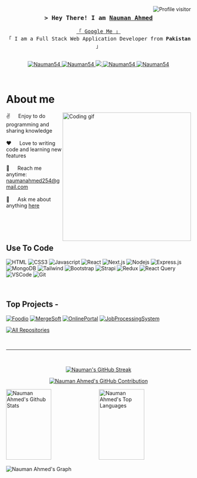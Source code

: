 <!--
<h2 align="center">
  Welcome to Nauman Ahmed World!
</h2>
-->

<!--
<p align="center">
  <a href="https://github.com/Nauman54"><img src="https://readme-typing-svg.herokuapp.com/?lines=Self%20Taught%20Programmer;Front%20End%20Developer;1.5%2B%20years%20of%20coding%20experience;Always%20learning%20new%20things&center=true&width=380&height=45"></a>
</p>

 -->

<a href="https://komarev.com/ghpvc/?username=Nauman54">
  <img align="right" src="https://komarev.com/ghpvc/?username=Nauman54&label=Visitors&color=0e75b6&style=flat" alt="Profile visitor" />
</a>

<!-- Intro  -->
<h3 align="center">
        <samp>&gt; Hey There! I am 
                <b><a target="_blank" href="https://www.linkedin.com/in/naumanahmed254/">Nauman Ahmed</a></b>
        </samp>
</h3>


<p align="center"> 
  <samp>
    <a href="https://www.google.com/search?q=Nauman+Ahmed">「 Google Me 」</a>
    <br>
    「 I am a Full Stack Web Application Developer from <b>Pakistan</b> 」
    <br>
    <br>
  </samp>
</p>

<p align="center">
 <a href="" target="blank">
  <img src="https://img.shields.io/badge/Website-DC143C?style=for-the-badge&logo=medium&logoColor=white" alt="Nauman54" />
 </a>
 <a href="https://www.linkedin.com/in/nauman-ahmed-9382a4192/" target="_blank">
  <img src="https://img.shields.io/badge/LinkedIn-0077B5?style=for-the-badge&logo=linkedin&logoColor=white" alt="Nauman54"/>
 </a>
 <!-- <a href="" target="_blank">
  <img src="https://img.shields.io/badge/dev.to-0A0A0A?style=for-the-badge&logo=dev.to&logoColor=white" alt="alsiam" />
 </a> -->
 <a href="" target="_blank">
  <img src="https://img.shields.io/badge/Twitter-1DA1F2?style=for-the-badge&logo=twitter&logoColor=white" />
 </a>
 <a href="https://www.instagram.com/nauman8914/" target="_blank">
  <img src="https://img.shields.io/badge/Instagram-fe4164?style=for-the-badge&logo=instagram&logoColor=white" alt="Nauman54" />
 </a> 
 <a href="https://www.facebook.com/nauman.ahmed.397/" target="_blank">
  <img src="https://img.shields.io/badge/Facebook-20BEFF?&style=for-the-badge&logo=facebook&logoColor=white" alt="Nauman54"  />
  </a> 
</p>
<br />

<!-- About Section -->
 # About me
 
<p>
 <img align="right" width="350" src="/assets/programmer.gif" alt="Coding gif" />
  
 ✌️ &emsp; Enjoy to do programming and sharing knowledge <br/><br/>
 ❤️ &emsp; Love to writing code and learning new features<br/><br/>
 📧 &emsp; Reach me anytime: naumanahmed254@gmail.com<br/><br/>
 💬 &emsp; Ask me about anything [here](https://github.com/Nauman54/Nauman54/issues)

</p>

<br/>
<br/>
<br/>

## Use To Code

![HTML](https://img.shields.io/badge/HTML5-E34F26?style=for-the-badge&logo=html5&logoColor=white)
![CSS3](https://img.shields.io/badge/CSS3-1572B6?style=for-the-badge&logo=css3&logoColor=white)
![Javascript](https://img.shields.io/badge/Javascript-F0DB4F?style=for-the-badge&labelColor=black&logo=javascript&logoColor=F0DB4F)
![React](https://img.shields.io/badge/-React-61DBFB?style=for-the-badge&labelColor=black&logo=react&logoColor=61DBFB)
![Next.js](https://img.shields.io/badge/next.js-000000?style=for-the-badge&logo=nextdotjs&logoColor=white)
![Nodejs](https://img.shields.io/badge/Nodejs-3C873A?style=for-the-badge&labelColor=black&logo=node.js&logoColor=3C873A)
![Express.js](https://img.shields.io/badge/Express.js-000000?style=for-the-badge&logo=express&logoColor=white)
![MongoDB](https://img.shields.io/badge/MongoDB-4EA94B?style=for-the-badge&logo=mongodb&logoColor=white)
![Tailwind](https://img.shields.io/badge/Tailwind_CSS-092749?style=for-the-badge&logo=tailwindcss&logoColor=06B6D4&labelColor=000000)
![Bootstrap](https://img.shields.io/badge/Bootstrap-563D7C?style=for-the-badge&logo=bootstrap&logoColor=white)
![Strapi](https://img.shields.io/badge/strapi-2E7EEA?style=for-the-badge&logo=strapi&logoColor=white)
![Redux](https://img.shields.io/badge/Redux-593D88?style=for-the-badge&logo=redux&logoColor=white)
![React Query](https://img.shields.io/badge/-React_Query-FF4154?style=for-the-badge&logo=react%20query&logoColor=white)
![VSCode](https://img.shields.io/badge/Visual_Studio-0078d7?style=for-the-badge&logo=visual%20studio&logoColor=white)
![Git](https://img.shields.io/badge/Git-F05032?style=for-the-badge&logo=git&logoColor=white)

<br/>

## Top Projects -

[![Foodio](https://github-readme-stats.vercel.app/api/pin/?username=Nauman54&repo=Foodio&border_color=7F3FBF&bg_color=0D1117&title_color=C9D1D9&text_color=8B949E&icon_color=7F3FBF)](https://github.com/Nauman54/Foodio)
[![MergeSoft](https://github-readme-stats.vercel.app/api/pin/?username=Nauman54&repo=MergeSoft&border_color=7F3FBF&bg_color=0D1117&title_color=C9D1D9&text_color=8B949E&icon_color=7F3FBF)](https://github.com/Nauman54/MergeSoft)
[![OnlinePortal](https://github-readme-stats.vercel.app/api/pin/?username=Nauman54&repo=OnlinePortal&border_color=7F3FBF&bg_color=0D1117&title_color=C9D1D9&text_color=8B949E&icon_color=7F3FBF)](https://github.com/Nauman54/OnlinePortal)
[![JobProcessingSystem](https://github-readme-stats.vercel.app/api/pin/?username=Nauman54&repo=JobProcessingSystem&border_color=7F3FBF&bg_color=0D1117&title_color=C9D1D9&text_color=8B949E&icon_color=7F3FBF)](https://github.com/Nauman54/JobProcessingSystem)

<p align="left">
  <a href="https://github.com/Nauman54?tab=repositories" target="_blank"><img alt="All Repositories" title="All Repositories" src="https://img.shields.io/badge/-All%20Repos-2962FF?style=for-the-badge&logo=koding&logoColor=white"/></a>
</p>

<br/>
<hr/>
<br/>

<p align="center">
  <a href="https://github.com/Nauman54">
    <img src="https://github-readme-streak-stats.herokuapp.com/?user=Nauman54&theme=radical&border=7F3FBF&background=0D1117" alt="Nauman's GitHub Streak"/>
  </a>
</p>

<p align="center">
  <a href="https://github.com/Nauman54">
    <img src="https://github-profile-summary-cards.vercel.app/api/cards/profile-details?username=Nauman54&theme=radical" alt="Nauman Ahmed's GitHub Contribution"/>
  </a>
</p>

<a> 
    <a href="https://github.com/Nauman54"><img alt="Nauman Ahmed's Github Stats" src="https://denvercoder1-github-readme-stats.vercel.app/api?username=Nauman54&show_icons=true&count_private=true&theme=react&border_color=7F3FBF&bg_color=0D1117&title_color=F85D7F&icon_color=F8D866" height="192px" width="49.5%"/></a>
  <a href="https://github.com/Nauman54"><img alt="Nauman Ahmed's Top Languages" src="https://denvercoder1-github-readme-stats.vercel.app/api/top-langs/?username=Nauman54&langs_count=8&layout=compact&theme=react&border_color=7F3FBF&bg_color=0D1117&title_color=F85D7F&icon_color=F8D866" height="192px" width="49.5%"/></a>
  <br/>
</a>

![Nauman Ahmed's Graph](https://github-readme-activity-graph.vercel.app/graph?username=Nauman54&custom_title=Nauman%20Ahmed's%20GitHub%20Activity%20Graph&bg_color=0D1117&color=7F3FBF&line=7F3FBF&point=7F3FBF&area_color=FFFFFF&title_color=FFFFFF&area=true)
